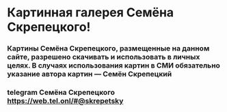 # Картинная галерея Семёна Скрепецкого!

### Картины Семёна Скрепецкого, размещенные на данном сайте, разрешено скачивать и использовать в личных целях. В случаях использования картин в СМИ обязательно указание автора картин — Семён Скрепецкий

### telegram  Семёна Скрепецкого https://web.tel.onl/#@skrepetsky

